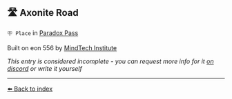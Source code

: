 ##  🛣️ Axonite Road

`🪧 Place` in [Paradox Pass](../refs/paradox_pass.md)

Built on eon 556 by [MindTech Institute](../refs/mindtech_institute.md)

_This entry is considered incomplete - you can request more info for it [on discord](<https://discord.com/channels/562910943848169472/1173922660489633802>) or write it yourself_


----------
[⬅️ Back to index](../r/#a740_s)